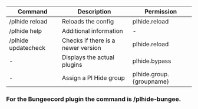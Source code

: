 
| Command  | Description | Permission |
| ------------- | ------------- | ------------- |
| /plhide reload | Reloads the config | plhide.reload |
| /plhide help| Additional information | - |
| /plhide updatecheck| Checks if there is a newer version | plhide.reload |
| - | Displays the actual plugins | plhide.bypass |
| - | Assign a Pl Hide group | plhide.group.{groupname} |

### For the Bungeecord plugin the command is /plhide-bungee.